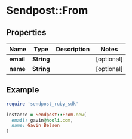 # Sendpost::From

## Properties

| Name | Type | Description | Notes |
| ---- | ---- | ----------- | ----- |
| **email** | **String** |  | [optional] |
| **name** | **String** |  | [optional] |

## Example

```ruby
require 'sendpost_ruby_sdk'

instance = Sendpost::From.new(
  email: gavin@hooli.com,
  name: Gavin Belson
)
```

